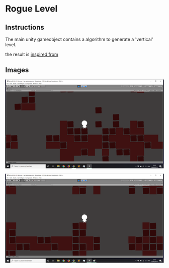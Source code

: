 # Rogue Level

## Instructions
The main unity gameobject contains a algorithm to generate a 'vertical' level.

the result is [inspired from](https://www.youtube.com/watch?v=hk6cUanSfXQ)

## Images
![image](screens/1.png)

![image2](screens/2.png)
